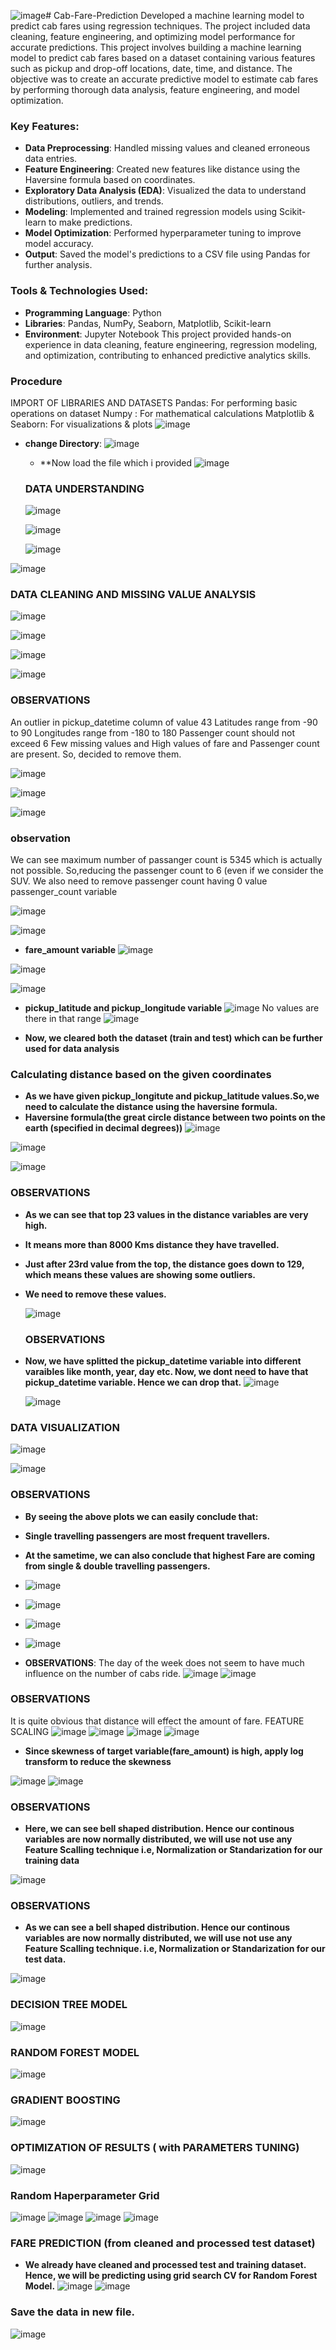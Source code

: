 ![image](https://github.com/user-attachments/assets/da2fa754-204b-472c-b641-0e0875cb521f)# Cab-Fare-Prediction
Developed a machine learning model to predict cab fares using regression techniques. The project included data cleaning, feature engineering, and optimizing model performance for accurate predictions.
This project involves building a machine learning model to predict cab fares based on a dataset containing various features such as pickup and drop-off locations, date, time, and distance. The objective was to create an accurate predictive model to estimate cab fares by performing thorough data analysis, feature engineering, and model optimization.

### Key Features:
- **Data Preprocessing**: Handled missing values and cleaned erroneous data entries.
- **Feature Engineering**: Created new features like distance using the Haversine formula based on coordinates.
- **Exploratory Data Analysis (EDA)**: Visualized the data to understand distributions, outliers, and trends.
- **Modeling**: Implemented and trained regression models using Scikit-learn to make predictions.
- **Model Optimization**: Performed hyperparameter tuning to improve model accuracy.
- **Output**: Saved the model's predictions to a CSV file using Pandas for further analysis.

### Tools & Technologies Used:
- **Programming Language**: Python
- **Libraries**: Pandas, NumPy, Seaborn, Matplotlib, Scikit-learn
- **Environment**: Jupyter Notebook
This project provided hands-on experience in data cleaning, feature engineering, regression modeling, and optimization, contributing to enhanced predictive analytics skills.

### Procedure
IMPORT OF LIBRARIES AND DATASETS
Pandas: For performing basic operations on dataset
Numpy : For mathematical calculations
Matplotlib & Seaborn: For visualizations & plots
![image](https://github.com/user-attachments/assets/5d39647a-3cc3-4fbc-b104-0d4d3e111fff)

- **change Directory**:
  ![image](https://github.com/user-attachments/assets/5761d335-abca-4156-a902-8d35da7eee19)
  - **Now load the file which i provided
    ![image](https://github.com/user-attachments/assets/203cf5e6-e0c2-48f7-9db9-0cc796f4bb4c)

  ### DATA UNDERSTANDING
  ![image](https://github.com/user-attachments/assets/793103ef-a657-49a2-bd91-f6fd65b39c80)

  ![image](https://github.com/user-attachments/assets/75b4dce3-8a2c-49b9-b753-cdbd2108cf32)

  ![image](https://github.com/user-attachments/assets/317d46a4-4131-421b-9bdd-9c9008959324)

 ![image](https://github.com/user-attachments/assets/ca92b642-a195-4f11-b6e6-c5e2d11d40df)

 ### DATA CLEANING AND MISSING VALUE ANALYSIS
![image](https://github.com/user-attachments/assets/704f164a-23ab-4b12-bd80-c191766363c9)

![image](https://github.com/user-attachments/assets/f8628786-8804-4f34-8a03-0b2f83a4e901)

![image](https://github.com/user-attachments/assets/515235bf-2991-48d4-9db2-a7c6b8c97660)

![image](https://github.com/user-attachments/assets/1f2e256b-582b-4ae6-a3aa-abd48d8e029a)

### OBSERVATIONS

An outlier in pickup_datetime column of value 43
Latitudes range from -90 to 90
Longitudes range from -180 to 180
Passenger count should not exceed 6
Few missing values and High values of fare and Passenger count are present. So, decided to remove them.

![image](https://github.com/user-attachments/assets/f5108ce8-3433-4f8c-9d73-d22924fc6e89)

![image](https://github.com/user-attachments/assets/4ecad617-53d1-41b3-86a7-9a79e47d34fb)

![image](https://github.com/user-attachments/assets/86648813-8a50-4b87-ab7c-56e9248c2781)

### observation

We can see maximum number of passanger count is 5345 which is actually not possible. So,reducing the passenger count to 6 (even if we consider the SUV.
We also need to remove passenger count having 0 value
passenger_count variable

![image](https://github.com/user-attachments/assets/2b171898-b653-47a0-b4b7-059cc9db52a6)

![image](https://github.com/user-attachments/assets/e3730bac-a33f-452f-80fc-d1b424292bb2)

- **fare_amount variable**
![image](https://github.com/user-attachments/assets/776b6f5d-36a5-4306-a55f-ef64e172ed22)

![image](https://github.com/user-attachments/assets/c9cbb347-5004-4e72-a55b-d658ec0e4a30)

![image](https://github.com/user-attachments/assets/48bf4459-cbdb-4efe-8c00-1694a87d81e0)

- **pickup_latitude and pickup_longitude variable**
  ![image](https://github.com/user-attachments/assets/1fd8d29b-4ef7-45ab-8047-b144ed6bb1b1)
No values are there in that range
![image](https://github.com/user-attachments/assets/d897f372-bbc1-4efd-96b0-3c6d5669352c)

- **Now, we cleared both the dataset (train and test) which can be further used for data analysis**

### Calculating distance based on the given coordinates
- **As we have given pickup_longitute and pickup_latitude values.So,we need to calculate the distance using the haversine formula.**
- **Haversine formula(the great circle distance between two points on the earth (specified in decimal degrees))**
![image](https://github.com/user-attachments/assets/91bbb413-1b93-4003-aab9-4cd2a13068ea)

![image](https://github.com/user-attachments/assets/9b405a2f-0dbd-4d55-b159-d6cf9a54f3ec)

![image](https://github.com/user-attachments/assets/0f0cd227-e788-44dc-854e-dfd325c88c60)

### OBSERVATIONS

- **As we can see that top 23 values in the distance variables are very high.**
- **It means more than 8000 Kms distance they have travelled.**
- **Just after 23rd value from the top, the distance goes down to 129, which means these values are showing some outliers.**
- **We need to remove these values.**

  ![image](https://github.com/user-attachments/assets/29cb9d14-57e7-4dd4-9524-effb43363a72)

  ### OBSERVATIONS

- **Now, we have splitted the pickup_datetime variable into different varaibles like month, year, day etc. Now, we dont need to have that pickup_datetime variable. Hence we can drop that.**
  ![image](https://github.com/user-attachments/assets/79958007-8b2f-4837-a72d-9037e56def4f)
  
  ![image](https://github.com/user-attachments/assets/8b2aacde-b491-4a2c-a9ed-91aede161a37)

 ### DATA VISUALIZATION
 ![image](https://github.com/user-attachments/assets/24c843f4-0dcf-44ad-bb86-f09dab49ceb1)

 ![image](https://github.com/user-attachments/assets/dd60253e-0e7d-457a-b0f5-42b56f04c17d)

 ### OBSERVATIONS

- **By seeing the above plots we can easily conclude that:**
- **Single travelling passengers are most frequent travellers.**
- **At the sametime, we can also conclude that highest Fare are coming from single & double travelling passengers.**
- ![image](https://github.com/user-attachments/assets/f5db6eb0-949d-45ba-bd52-cf7330a48f8c)
- ![image](https://github.com/user-attachments/assets/9b95837c-55d9-4eb2-849c-e4c34da206bb)
- ![image](https://github.com/user-attachments/assets/6711c2ab-41f1-4f64-925b-43c4bdf8e620)
- ![image](https://github.com/user-attachments/assets/67644e22-f090-4e3c-9695-7790e8561db7)

- **OBSERVATIONS**:
The day of the week does not seem to have much influence on the number of cabs ride.
![image](https://github.com/user-attachments/assets/8256ec37-50b3-4a03-b257-10fd7dd1c889)
![image](https://github.com/user-attachments/assets/5e379c79-51a4-45cd-8e18-5b0e709a9016)
### OBSERVATIONS
It is quite obvious that distance will effect the amount of fare.
FEATURE SCALING
![image](https://github.com/user-attachments/assets/23caa41f-5234-484b-97ef-5f702977a2d2)
![image](https://github.com/user-attachments/assets/cd2929e6-5e57-4b6c-a7de-4c39fdd323db)
![image](https://github.com/user-attachments/assets/fc4feae3-157a-4131-b9ad-7f8b246c18ff)
![image](https://github.com/user-attachments/assets/b78b2710-798c-4086-a49f-94c48ab06370)

- **Since skewness of target variable(fare_amount) is high, apply log transform to reduce the skewness**

![image](https://github.com/user-attachments/assets/771bb011-aa64-4493-9f25-f8bc59992f4b)
![image](https://github.com/user-attachments/assets/6c5f9424-0522-434c-80b7-f4f47ab04a9c)
### OBSERVATIONS
- **Here, we can see bell shaped distribution.
Hence our continous variables are now normally distributed, we will use not use any Feature Scalling technique i.e, Normalization or Standarization for our training data**

![image](https://github.com/user-attachments/assets/d814b9bb-dc8c-44aa-a9fc-0e747791201c)

### OBSERVATIONS
- **As we can see a bell shaped distribution.
Hence our continous variables are now normally distributed, we will use not use any Feature Scalling technique. i.e, Normalization or Standarization for our test data.**

![image](https://github.com/user-attachments/assets/373df363-cc28-4dc7-a995-20bfc4b6b5e0)

### DECISION TREE MODEL

![image](https://github.com/user-attachments/assets/6b614610-59c6-4e81-aae9-56e2bddfddd1)

### RANDOM FOREST MODEL

![image](https://github.com/user-attachments/assets/35a62b91-0153-4bf1-b999-c48e8b2f87cd)

### GRADIENT BOOSTING
![image](https://github.com/user-attachments/assets/38c398b6-875c-4dc8-a7ba-2816591a9939)

### OPTIMIZATION OF RESULTS ( with PARAMETERS TUNING)
![image](https://github.com/user-attachments/assets/cd9728b2-c657-40c4-b85d-cc30a299295f)

### Random Haperparameter Grid
![image](https://github.com/user-attachments/assets/1726eeeb-1f3a-499c-a35d-881d5d460325)
![image](https://github.com/user-attachments/assets/196bce61-cfc9-40c3-a4f1-079bfc5c70ca)
![image](https://github.com/user-attachments/assets/a7954abd-7f25-4441-a1dc-2f573952567e)
![image](https://github.com/user-attachments/assets/86f4900a-983f-4b86-8139-06f32cbdeb1e)

### FARE PREDICTION (from cleaned and processed test dataset)
- **We already have cleaned and processed test and training dataset.
Hence, we will be predicting using grid search CV for Random Forest Model.**
![image](https://github.com/user-attachments/assets/acb13b43-dbdd-4d57-8d85-f49fd84c3652)
![image](https://github.com/user-attachments/assets/7f763ed3-08ef-4224-8a87-0cafb90386e1)

### Save the data in new file.
![image](https://github.com/user-attachments/assets/c1041ded-a301-412c-a078-9cd2b2c98204)












  













  



  




  





















 

  

  






